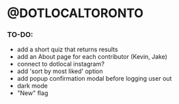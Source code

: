 # @DOTLOCALTORONTO

### TO-DO:

- add a short quiz that returns results
- add an About page for each contributor (Kevin, Jake)
- connect to dotlocal instagram?
- add 'sort by most liked' option
- add popup confirmation modal before logging user out
- dark mode
- "New" flag
